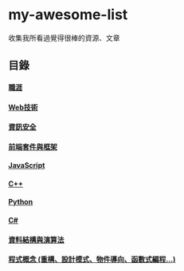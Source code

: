 # my-awesome-list
收集我所看過覺得很棒的資源、文章

## 目錄

#### [職涯](career.md)
#### [Web技術](web.md)
#### [資訊安全](security.md)
#### [前端套件與框架](front-end-libraries-and-frameworks.md)
#### [JavaScript](javascript.md)
#### [C++](c++.md)
#### [Python](python.md)
#### [C#](c#.md)
#### [資料結構與演算法](ds-and-algos.md)
#### [程式概念 (重構、設計模式、物件導向、函數式編程...)](programming-concepts.md)
